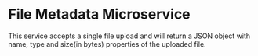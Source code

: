 # File Metadata Microservice

This service accepts a single file upload and will return a JSON object with name, type and size(in bytes) properties of the uploaded file.
